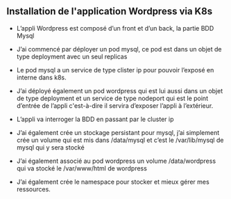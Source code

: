 ## Installation de l'application Wordpress via K8s

- L’appli Wordpress est composé d’un front et d’un back, la partie BDD Mysql

- J’ai commencé par déployer un pod mysql, ce pod est dans un objet de type deployment avec un seul replicas

- Le pod mysql a un service de type clister ip pour pouvoir l’exposé en interne dans k8s.

- J’ai déployé également un pod wordpress qui est lui aussi dans un objet de type deployment et un service de type nodeport qui est le point d’entrée de l’appli c'est-à-dire il servira d’exposer l’appli à l’extérieur.

- L’appli va interroger la BDD en passant par le cluster ip

- J’ai également crée un stockage persistant pour mysql, j’ai simplement crée un volume qui est mis dans /data/mysql et c’est le /var/lib/mysql de mysql  qui y sera stocké

- J’ai également associé au pod wordpress un volume /data/wordpress qui va stocké le /var/www/html de wordpress

- J’ai également crée le namespace pour stocker et mieux gérer mes ressources.
